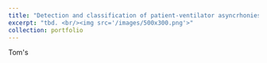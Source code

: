 ```yaml
---
title: "Detection and classification of patient-ventilator asyncrhonies"
excerpt: "tbd. <br/><img src='/images/500x300.png'>"
collection: portfolio
---
```


Tom's